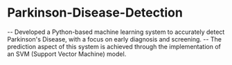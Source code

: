 # Parkinson-Disease-Detection

-- Developed a Python-based machine learning system to accurately detect Parkinson's Disease, with a focus on early diagnosis and screening.
-- The prediction aspect of this system is achieved through the implementation of an SVM (Support Vector Machine) model.

